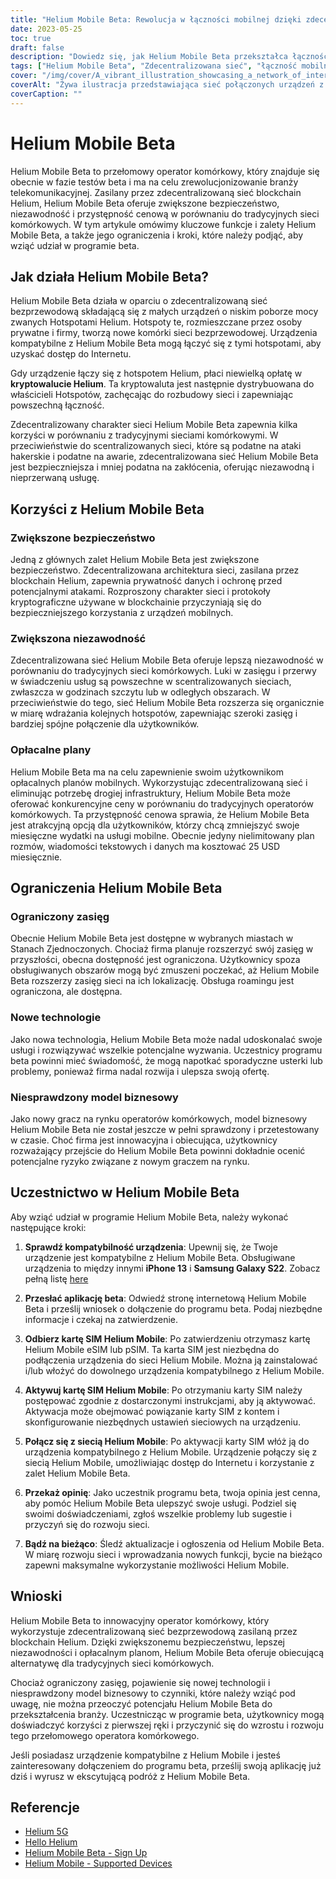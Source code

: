 ```yaml
---
title: "Helium Mobile Beta: Rewolucja w łączności mobilnej dzięki zdecentralizowanej sieci"
date: 2023-05-25
toc: true
draft: false
description: "Dowiedz się, jak Helium Mobile Beta przekształca łączność mobilną dzięki zdecentralizowanej sieci, zapewniając użytkownikom bezpieczeństwo, niezawodność i przystępność cenową."
tags: ["Helium Mobile Beta", "Zdecentralizowana sieć", "łączność mobilna", "bezpieczny", "niezawodny", "przystępne plany", "Hotspoty helowe", "Helium blockchain", "program beta", "sieć bezprzewodowa", "sieci komórkowe", "operator komórkowy", "innowacja", "technologia", "rozbudowa sieci", "opinie użytkowników", "zakłócenia w branży", "Urządzenie kompatybilne z Helium Mobile", "aplikacja", "powstająca technologia"]
cover: "/img/cover/A_vibrant_illustration_showcasing_a_network_of_interconnected_devices.png"
coverAlt: "Żywa ilustracja przedstawiająca sieć połączonych urządzeń z brandingiem Helium Mobile, symbolizująca innowacyjne i zdecentralizowane podejście do łączności mobilnej."
coverCaption: ""
---
```


# Helium Mobile Beta

Helium Mobile Beta to przełomowy operator komórkowy, który znajduje się obecnie w fazie testów beta i ma na celu zrewolucjonizowanie branży telekomunikacyjnej. Zasilany przez zdecentralizowaną sieć blockchain Helium, Helium Mobile Beta oferuje zwiększone bezpieczeństwo, niezawodność i przystępność cenową w porównaniu do tradycyjnych sieci komórkowych. W tym artykule omówimy kluczowe funkcje i zalety Helium Mobile Beta, a także jego ograniczenia i kroki, które należy podjąć, aby wziąć udział w programie beta.

## Jak działa Helium Mobile Beta?

Helium Mobile Beta działa w oparciu o zdecentralizowaną sieć bezprzewodową składającą się z małych urządzeń o niskim poborze mocy zwanych Hotspotami Helium. Hotspoty te, rozmieszczane przez osoby prywatne i firmy, tworzą nowe komórki sieci bezprzewodowej. Urządzenia kompatybilne z Helium Mobile Beta mogą łączyć się z tymi hotspotami, aby uzyskać dostęp do Internetu.

Gdy urządzenie łączy się z hotspotem Helium, płaci niewielką opłatę w **kryptowalucie Helium**. Ta kryptowaluta jest następnie dystrybuowana do właścicieli Hotspotów, zachęcając do rozbudowy sieci i zapewniając powszechną łączność.

Zdecentralizowany charakter sieci Helium Mobile Beta zapewnia kilka korzyści w porównaniu z tradycyjnymi sieciami komórkowymi. W przeciwieństwie do scentralizowanych sieci, które są podatne na ataki hakerskie i podatne na awarie, zdecentralizowana sieć Helium Mobile Beta jest bezpieczniejsza i mniej podatna na zakłócenia, oferując niezawodną i nieprzerwaną usługę.

## Korzyści z Helium Mobile Beta

### Zwiększone bezpieczeństwo

Jedną z głównych zalet Helium Mobile Beta jest zwiększone bezpieczeństwo. Zdecentralizowana architektura sieci, zasilana przez blockchain Helium, zapewnia prywatność danych i ochronę przed potencjalnymi atakami. Rozproszony charakter sieci i protokoły kryptograficzne używane w blockchainie przyczyniają się do bezpieczniejszego korzystania z urządzeń mobilnych.

### Zwiększona niezawodność

Zdecentralizowana sieć Helium Mobile Beta oferuje lepszą niezawodność w porównaniu do tradycyjnych sieci komórkowych. Luki w zasięgu i przerwy w świadczeniu usług są powszechne w scentralizowanych sieciach, zwłaszcza w godzinach szczytu lub w odległych obszarach. W przeciwieństwie do tego, sieć Helium Mobile Beta rozszerza się organicznie w miarę wdrażania kolejnych hotspotów, zapewniając szeroki zasięg i bardziej spójne połączenie dla użytkowników.

### Opłacalne plany

Helium Mobile Beta ma na celu zapewnienie swoim użytkownikom opłacalnych planów mobilnych. Wykorzystując zdecentralizowaną sieć i eliminując potrzebę drogiej infrastruktury, Helium Mobile Beta może oferować konkurencyjne ceny w porównaniu do tradycyjnych operatorów komórkowych. Ta przystępność cenowa sprawia, że Helium Mobile Beta jest atrakcyjną opcją dla użytkowników, którzy chcą zmniejszyć swoje miesięczne wydatki na usługi mobilne. Obecnie jedyny nielimitowany plan rozmów, wiadomości tekstowych i danych ma kosztować 25 USD miesięcznie.

## Ograniczenia Helium Mobile Beta

### Ograniczony zasięg

Obecnie Helium Mobile Beta jest dostępne w wybranych miastach w Stanach Zjednoczonych. Chociaż firma planuje rozszerzyć swój zasięg w przyszłości, obecna dostępność jest ograniczona. Użytkownicy spoza obsługiwanych obszarów mogą być zmuszeni poczekać, aż Helium Mobile Beta rozszerzy zasięg sieci na ich lokalizację. Obsługa roamingu jest ograniczona, ale dostępna.

### Nowe technologie

Jako nowa technologia, Helium Mobile Beta może nadal udoskonalać swoje usługi i rozwiązywać wszelkie potencjalne wyzwania. Uczestnicy programu beta powinni mieć świadomość, że mogą napotkać sporadyczne usterki lub problemy, ponieważ firma nadal rozwija i ulepsza swoją ofertę.

### Niesprawdzony model biznesowy

Jako nowy gracz na rynku operatorów komórkowych, model biznesowy Helium Mobile Beta nie został jeszcze w pełni sprawdzony i przetestowany w czasie. Choć firma jest innowacyjna i obiecująca, użytkownicy rozważający przejście do Helium Mobile Beta powinni dokładnie ocenić potencjalne ryzyko związane z nowym graczem na rynku.

## Uczestnictwo w Helium Mobile Beta

Aby wziąć udział w programie Helium Mobile Beta, należy wykonać następujące kroki:

1. **Sprawdź kompatybilność urządzenia**: Upewnij się, że Twoje urządzenie jest kompatybilne z Helium Mobile Beta. Obsługiwane urządzenia to między innymi **iPhone 13** i **Samsung Galaxy S22**. Zobacz pełną listę [here](https://support.hellohelium.com/en/articles/7240207-supported-devices)

2. **Przesłać aplikację beta**: Odwiedź stronę internetową Helium Mobile Beta i prześlij wniosek o dołączenie do programu beta. Podaj niezbędne informacje i czekaj na zatwierdzenie.

3. **Odbierz kartę SIM Helium Mobile**: Po zatwierdzeniu otrzymasz kartę Helium Mobile eSIM lub pSIM. Ta karta SIM jest niezbędna do podłączenia urządzenia do sieci Helium Mobile. Można ją zainstalować i/lub włożyć do dowolnego urządzenia kompatybilnego z Helium Mobile.

4. **Aktywuj kartę SIM Helium Mobile**: Po otrzymaniu karty SIM należy postępować zgodnie z dostarczonymi instrukcjami, aby ją aktywować. Aktywacja może obejmować powiązanie karty SIM z kontem i skonfigurowanie niezbędnych ustawień sieciowych na urządzeniu.

5. **Połącz się z siecią Helium Mobile**: Po aktywacji karty SIM włóż ją do urządzenia kompatybilnego z Helium Mobile. Urządzenie połączy się z siecią Helium Mobile, umożliwiając dostęp do Internetu i korzystanie z zalet Helium Mobile Beta.

6. **Przekaż opinię**: Jako uczestnik programu beta, twoja opinia jest cenna, aby pomóc Helium Mobile Beta ulepszyć swoje usługi. Podziel się swoimi doświadczeniami, zgłoś wszelkie problemy lub sugestie i przyczyń się do rozwoju sieci.

7. **Bądź na bieżąco**: Śledź aktualizacje i ogłoszenia od Helium Mobile Beta. W miarę rozwoju sieci i wprowadzania nowych funkcji, bycie na bieżąco zapewni maksymalne wykorzystanie możliwości Helium Mobile.

## Wnioski

Helium Mobile Beta to innowacyjny operator komórkowy, który wykorzystuje zdecentralizowaną sieć bezprzewodową zasilaną przez blockchain Helium. Dzięki zwiększonemu bezpieczeństwu, lepszej niezawodności i opłacalnym planom, Helium Mobile Beta oferuje obiecującą alternatywę dla tradycyjnych sieci komórkowych.

Chociaż ograniczony zasięg, pojawienie się nowej technologii i niesprawdzony model biznesowy to czynniki, które należy wziąć pod uwagę, nie można przeoczyć potencjału Helium Mobile Beta do przekształcenia branży. Uczestnicząc w programie beta, użytkownicy mogą doświadczyć korzyści z pierwszej ręki i przyczynić się do wzrostu i rozwoju tego przełomowego operatora komórkowego.

Jeśli posiadasz urządzenie kompatybilne z Helium Mobile i jesteś zainteresowany dołączeniem do programu beta, prześlij swoją aplikację już dziś i wyrusz w ekscytującą podróż z Helium Mobile Beta.

## Referencje

- [Helium 5G](https://www.helium.com/5G)
- [Hello Helium](https://hellohelium.com/)
- [Helium Mobile Beta - Sign Up](https://hellohelium.com/waitlist)
- [Helium Mobile - Supported Devices](https://support.hellohelium.com/en/articles/7240207-supported-devices)
